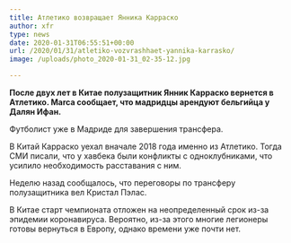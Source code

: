 ```yaml
---
title: Атлетико возвращает Янника Карраско
author: xfr
type: news
date: 2020-01-31T06:55:51+00:00
url: /2020/01/31/atletiko-vozvrashhaet-yannika-karrasko/
image: /uploads/photo_2020-01-31_02-35-12.jpg

---
```

**После двух лет в Китае полузащитник Янник Карраско вернется в Атлетико. Marca сообщает, что мадридцы арендуют бельгийца у Далян Ифан.**

Футболист уже в Мадриде для завершения трансфера.

В Китай Карраско уехал вначале 2018 года именно из Атлетико. Тогда СМИ писали, что у хавбека были конфликты с одноклубниками, что усилило необходимость расставания с ним.

Неделю назад сообщалось, что переговоры по трансферу полузащитника вел Кристал Пэлас.

В Китае старт чемпионата отложен на неопределенный срок из-за эпидемии коронавируса. Вероятно, из-за этого многие легионеры готовы вернуться в Европу, однако времени уже почти нет.